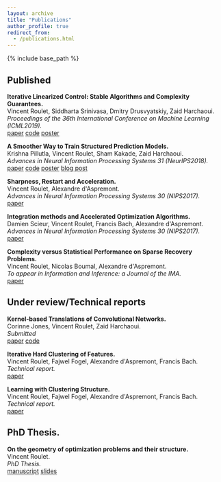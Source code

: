 ```yaml
---
layout: archive
title: "Publications"
author_profile: true
redirect_from:
  - /publications.html
---
```


{% include base_path %}

## Published
**Iterative Linearized Control: Stable Algorithms and Complexity Guarantees.**  
Vincent Roulet, Siddharta Srinivasa, Dmitry Drusvyatskiy, Zaid Harchaoui.  
*Proceedings of the 36th International Conference on Machine Learning (ICML2019).*  
[paper](http://proceedings.mlr.press/v97/roulet19a/roulet19a.pdf)
[code](https://github.com/vroulet/ilqc)
[poster](/files/reg_ctrl_poster.pdf)

**A Smoother Way to Train Structured Prediction Models.**  
Krishna Pillutla, Vincent Roulet, Sham Kakade, Zaid Harchaoui.  
*Advances in Neural Information Processing Systems 31 (NeurIPS2018).*  
[paper](http://papers.nips.cc/paper/7726-a-smoother-way-to-train-structured-prediction-models.pdf)
[code](https://github.com/krishnap25/casimir)
[poster](https://krishnap25.github.io/papers/2018_neurips_smoother_poster.pdf)
[blog post](http://ads-institute.uw.edu//blog/2018/12/17/deep-struct-pred/)

**Sharpness, Restart and Acceleration.**  
Vincent Roulet, Alexandre d'Aspremont.  
*Advances in Neural Information Processing Systems 30 (NIPS2017).*  
[paper](https://papers.nips.cc/paper/6712-sharpness-restart-and-acceleration.pdf)

**Integration methods and Accelerated Optimization Algorithms.**  
Damien Scieur, Vincent Roulet, Francis Bach, Alexandre d'Aspremont.  
*Advances in Neural Information Processing Systems 30 (NIPS2017).*  
[paper](https://papers.nips.cc/paper/6711-integration-methods-and-optimization-algorithms.pdf)

**Complexity versus Statistical Performance on Sparse Recovery Problems.**  
Vincent Roulet, Nicolas Boumal, Alexandre d'Aspremont.  
*To appear in Information and Inference: a Journal of the IMA.*  
[paper](https://arxiv.org/abs/1506.03295)

## Under review/Technical reports
**Kernel-based Translations of Convolutional Networks.**  
Corinne Jones, Vincent Roulet, Zaid Harchaoui.  
*Submitted*  
[paper](https://arxiv.org/abs/1903.08131.pdf)
[code](https://github.com/cjones6/yesweckn)

**Iterative Hard Clustering of Features.**  
Vincent Roulet, Fajwel Fogel, Alexandre d'Aspremont, Francis Bach.  
*Technical report.*  
[paper](https://hal.archives-ouvertes.fr/hal-01664964.pdf)  

**Learning with Clustering Structure.**  
Vincent Roulet, Fajwel Fogel, Alexandre d'Aspremont, Francis Bach.  
*Technical report.*  
[paper](https://arxiv.org/pdf/1506.04908.pdf)  

## PhD Thesis.  
**On the geometry of optimization problems and their structure.**  
Vincent Roulet.  
*PhD Thesis.*  
[manuscript](https://tel.archives-ouvertes.fr/tel-01717933)
[slides](/files/PhD_defense_VRoulet.pdf)
